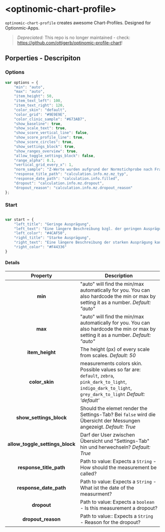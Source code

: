 # \<optinomic-chart-profile\>
`optinomic-chart-profile` creates awesome Chart-Profiles. Designed for Optionmic-Apps.

> *Depreciated:* This repo is no longer maintained - check: https://github.com/ottigerb/optinomic-profile-chart!



## Porperties - Descripiton

### Options

```JAVASCRIPT
var options = {
    "min": "auto",
    "max": "auto",
    "item_height": 50,
    "item_text_left": 100,
    "item_text_right": 120,
    "color_skin": "default",
    "color_grid": "#9E9E9E",
    "color_clinic_sample": "#673AB7",
    "show_baseline": true,
    "show_scale_text": true,
    "show_score_vertical_line": false,
    "show_score_profile_line": true,
    "show_score_circles": true,
    "show_settings_block": true,
    "show_ranges_overview": true,
    "allow_toggle_settings_block": false,
    "range_alpha": 0.1,
    "vertical_grid_every_x": 1,
    "norm_sample": "Z-Werte wurden aufgrund der Normstichprobe nach Franke (2000) berechnet (N=300).",
    "response_title_path": "calculation.info.mz.mz_typ",
    "response_date_path": "calculation.info.filled",
    "dropout": "calculation.info.mz.dropout",
    "dropout_reason": "calculation.info.mz.dropout_reason"
};
```

### Start

```JAVASCRIPT

var start = {
    "left_title": "Geringe Ausprägung",
    "left_text": "Eine längere Beschreibung bzgl. der geringen Ausprägung.",
    "left_color": "#4CAF50",
    "right_title": "Starke Ausprägung",
    "right_text": "Eine längere Beschreibung der starken Ausprägung kann hier gesetzt werden.",
    "right_color": "#F44336"
}
```


#### Details
| Property  |  Description  |
|:---:|---|
| __min__ | "auto" will find the min/max automatically for you. You can also hardcode the min or max by setting it as a number. _Default: "auto"_ |
| __max__ | "auto" will find the min/max automatically for you. You can also hardcode the min or max by setting it as a number. _Default: "auto"_ |
| __item_height__ | The height (px) of every scale from scales. _Default: 50_ |
| __color_skin__ | measurements colors skin. Possible values so far are: `default`, `zebra`, `pink_dark_to_light`, `indigo_dark_to_light`, `grey_dark_to_light`  _Default: 'default'_ |
| __show_settings_block__ | Should the elemet render the Settings-Tab? Bei `false` wird die Übersicht der Messungen angezeigt. _Default: True_ |
| __allow_toggle_settings_block__ | Darf der User zwischen Übersicht und "Settings-Tab" hin und herwechseln? _Default: True_ |
| __response_title_path__ | Path to value: Expects a `String` - How should the measurement be called?  |
| __response_date_path__ | Path to value: Expects a `String` - What ist the date of the measurment?  |
| __dropout__ | Path to value: Expects a `boolean` - Is this measurement a dropout?  |
| __dropout_reason__ | Path to value:: Expects a `String` - Reason for the dropout?  |
